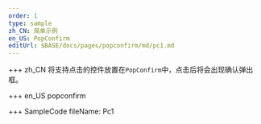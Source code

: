 ```yaml
--- 
order: 1
type: sample
zh_CN: 简单示例
en_US: PopConfirm
editUrl: $BASE/docs/pages/popconfirm/md/pc1.md
---
```


+++ zh_CN
将支持点击的控件放置在<Code>PopConfirm</Code>中，点击后将会出现确认弹出框。

+++ en_US
popconfirm

+++ SampleCode
fileName: Pc1
